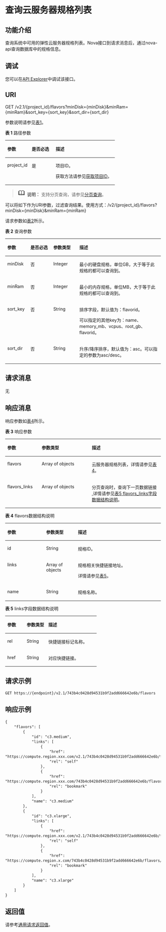 # 查询云服务器规格列表<a name="ecs_03_0701"></a>

## 功能介绍<a name="zh-cn_topic_0057973030_section20360452"></a>

查询系统中可用的弹性云服务器规格列表。Nova接口到请求消息后，通过nova-api查询数据库中的规格信息。

## 调试<a name="section926243314015"></a>

您可以在[API Explorer](https://apiexplorer.developer.huaweicloud.com/apiexplorer/doc?product=ECS&api=NovaListFlavors)中调试该接口。

## URI<a name="zh-cn_topic_0057973030_section49026344"></a>

GET /v2.1/\{project\_id\}/flavors?minDisk=\{minDisk\}&minRam=\{minRam\}&sort\_key=\{sort\_key\}&sort\_dir=\{sort\_dir\}

参数说明请参见[表1](#zh-cn_topic_0057973030_table32475667)。

**表 1**  路径参数

<a name="zh-cn_topic_0057973030_table32475667"></a>
<table><thead align="left"><tr id="zh-cn_topic_0057973030_row44937496"><th class="cellrowborder" valign="top" width="22.24%" id="mcps1.2.4.1.1"><p id="p5187119"><a name="p5187119"></a><a name="p5187119"></a>参数</p>
</th>
<th class="cellrowborder" valign="top" width="21.87%" id="mcps1.2.4.1.2"><p id="p17503500"><a name="p17503500"></a><a name="p17503500"></a>是否必选</p>
</th>
<th class="cellrowborder" valign="top" width="55.88999999999999%" id="mcps1.2.4.1.3"><p id="p8497414"><a name="p8497414"></a><a name="p8497414"></a>描述</p>
</th>
</tr>
</thead>
<tbody><tr id="zh-cn_topic_0057973030_row1664874"><td class="cellrowborder" valign="top" width="22.24%" headers="mcps1.2.4.1.1 "><p id="zh-cn_topic_0057973030_p637140"><a name="zh-cn_topic_0057973030_p637140"></a><a name="zh-cn_topic_0057973030_p637140"></a>project_id</p>
</td>
<td class="cellrowborder" valign="top" width="21.87%" headers="mcps1.2.4.1.2 "><p id="zh-cn_topic_0057973030_p51608407"><a name="zh-cn_topic_0057973030_p51608407"></a><a name="zh-cn_topic_0057973030_p51608407"></a>是</p>
</td>
<td class="cellrowborder" valign="top" width="55.88999999999999%" headers="mcps1.2.4.1.3 "><p id="p37593705"><a name="p37593705"></a><a name="p37593705"></a>项目ID。</p>
<p id="p1180512217438"><a name="p1180512217438"></a><a name="p1180512217438"></a>获取方法请参见<a href="获取项目ID.md">获取项目ID</a>。</p>
</td>
</tr>
</tbody>
</table>

>![](public_sys-resources/icon-note.gif) **说明：** 
>支持分页查询，请参见[分页查询](分页查询.md)。

可以将如下作为URI参数，过滤查询结果。使用方式：/v2/\{project\_id\}/flavors?minDisk=\{minDisk\}&minRam=\{minRam\}

请求参数如[表2](#zh-cn_topic_0057973030_table714692)所示。

**表 2**  查询参数

<a name="zh-cn_topic_0057973030_table714692"></a>
<table><thead align="left"><tr id="zh-cn_topic_0057973030_row26530596"><th class="cellrowborder" valign="top" width="14.85%" id="mcps1.2.5.1.1"><p id="zh-cn_topic_0057973030_p1494644"><a name="zh-cn_topic_0057973030_p1494644"></a><a name="zh-cn_topic_0057973030_p1494644"></a>参数</p>
</th>
<th class="cellrowborder" valign="top" width="14.69%" id="mcps1.2.5.1.2"><p id="p07066410411"><a name="p07066410411"></a><a name="p07066410411"></a>是否必选</p>
</th>
<th class="cellrowborder" valign="top" width="16.76%" id="mcps1.2.5.1.3"><p id="zh-cn_topic_0057973030_p53957349"><a name="zh-cn_topic_0057973030_p53957349"></a><a name="zh-cn_topic_0057973030_p53957349"></a>参数类型</p>
</th>
<th class="cellrowborder" valign="top" width="53.7%" id="mcps1.2.5.1.4"><p id="zh-cn_topic_0057973030_p14912584"><a name="zh-cn_topic_0057973030_p14912584"></a><a name="zh-cn_topic_0057973030_p14912584"></a>描述</p>
</th>
</tr>
</thead>
<tbody><tr id="zh-cn_topic_0057973030_row67068683"><td class="cellrowborder" valign="top" width="14.85%" headers="mcps1.2.5.1.1 "><p id="zh-cn_topic_0057973030_p63854222"><a name="zh-cn_topic_0057973030_p63854222"></a><a name="zh-cn_topic_0057973030_p63854222"></a>minDisk</p>
</td>
<td class="cellrowborder" valign="top" width="14.69%" headers="mcps1.2.5.1.2 "><p id="p2070684134111"><a name="p2070684134111"></a><a name="p2070684134111"></a>否</p>
</td>
<td class="cellrowborder" valign="top" width="16.76%" headers="mcps1.2.5.1.3 "><p id="zh-cn_topic_0057973030_p4809465"><a name="zh-cn_topic_0057973030_p4809465"></a><a name="zh-cn_topic_0057973030_p4809465"></a>Integer</p>
</td>
<td class="cellrowborder" valign="top" width="53.7%" headers="mcps1.2.5.1.4 "><p id="zh-cn_topic_0057973030_p13737385"><a name="zh-cn_topic_0057973030_p13737385"></a><a name="zh-cn_topic_0057973030_p13737385"></a>最小的硬盘规格，单位GB，大于等于此规格的都可以查询到。</p>
</td>
</tr>
<tr id="zh-cn_topic_0057973030_row56527608"><td class="cellrowborder" valign="top" width="14.85%" headers="mcps1.2.5.1.1 "><p id="zh-cn_topic_0057973030_p15333556"><a name="zh-cn_topic_0057973030_p15333556"></a><a name="zh-cn_topic_0057973030_p15333556"></a>minRam</p>
</td>
<td class="cellrowborder" valign="top" width="14.69%" headers="mcps1.2.5.1.2 "><p id="p197071941144111"><a name="p197071941144111"></a><a name="p197071941144111"></a>否</p>
</td>
<td class="cellrowborder" valign="top" width="16.76%" headers="mcps1.2.5.1.3 "><p id="zh-cn_topic_0057973030_p34058557"><a name="zh-cn_topic_0057973030_p34058557"></a><a name="zh-cn_topic_0057973030_p34058557"></a>Integer</p>
</td>
<td class="cellrowborder" valign="top" width="53.7%" headers="mcps1.2.5.1.4 "><p id="zh-cn_topic_0057973030_p52787924"><a name="zh-cn_topic_0057973030_p52787924"></a><a name="zh-cn_topic_0057973030_p52787924"></a>最小的内存规格，单位MB，大于等于此规格的都可以查询到。</p>
</td>
</tr>
<tr id="zh-cn_topic_0057973030_row35021432"><td class="cellrowborder" valign="top" width="14.85%" headers="mcps1.2.5.1.1 "><p id="zh-cn_topic_0057973030_p18163716"><a name="zh-cn_topic_0057973030_p18163716"></a><a name="zh-cn_topic_0057973030_p18163716"></a>sort_key</p>
</td>
<td class="cellrowborder" valign="top" width="14.69%" headers="mcps1.2.5.1.2 "><p id="p157074413412"><a name="p157074413412"></a><a name="p157074413412"></a>否</p>
</td>
<td class="cellrowborder" valign="top" width="16.76%" headers="mcps1.2.5.1.3 "><p id="zh-cn_topic_0057973030_p61974917"><a name="zh-cn_topic_0057973030_p61974917"></a><a name="zh-cn_topic_0057973030_p61974917"></a>String</p>
</td>
<td class="cellrowborder" valign="top" width="53.7%" headers="mcps1.2.5.1.4 "><p id="p1085012527405"><a name="p1085012527405"></a><a name="p1085012527405"></a>排序字段，默认值为：flavorid。</p>
<p id="zh-cn_topic_0057973030_p4829829"><a name="zh-cn_topic_0057973030_p4829829"></a><a name="zh-cn_topic_0057973030_p4829829"></a>可以指定的其他key为：name、 memory_mb、vcpus、root_gb、flavorid。</p>
</td>
</tr>
<tr id="zh-cn_topic_0057973030_row43468468"><td class="cellrowborder" valign="top" width="14.85%" headers="mcps1.2.5.1.1 "><p id="zh-cn_topic_0057973030_p31284983"><a name="zh-cn_topic_0057973030_p31284983"></a><a name="zh-cn_topic_0057973030_p31284983"></a>sort_dir</p>
</td>
<td class="cellrowborder" valign="top" width="14.69%" headers="mcps1.2.5.1.2 "><p id="p1270710419411"><a name="p1270710419411"></a><a name="p1270710419411"></a>否</p>
</td>
<td class="cellrowborder" valign="top" width="16.76%" headers="mcps1.2.5.1.3 "><p id="zh-cn_topic_0057973030_p51055732"><a name="zh-cn_topic_0057973030_p51055732"></a><a name="zh-cn_topic_0057973030_p51055732"></a>String</p>
</td>
<td class="cellrowborder" valign="top" width="53.7%" headers="mcps1.2.5.1.4 "><p id="zh-cn_topic_0057973030_p36319798"><a name="zh-cn_topic_0057973030_p36319798"></a><a name="zh-cn_topic_0057973030_p36319798"></a>升序/降序排序，默认值为：asc。可以指定的参数为asc/desc。</p>
</td>
</tr>
</tbody>
</table>

## 请求消息<a name="section16555112313153"></a>

无

## 响应消息<a name="zh-cn_topic_0057973030_section9063995"></a>

响应参数如[表4](#zh-cn_topic_0057973030_table56222540)所示。

**表 3**  响应参数

<a name="table23477058"></a>
<table><thead align="left"><tr id="row2792905"><th class="cellrowborder" valign="top" width="22.052205220522055%" id="mcps1.2.4.1.1"><p id="p14248253101715"><a name="p14248253101715"></a><a name="p14248253101715"></a>参数</p>
</th>
<th class="cellrowborder" valign="top" width="32.20322032203221%" id="mcps1.2.4.1.2"><p id="p224810537176"><a name="p224810537176"></a><a name="p224810537176"></a>参数类型</p>
</th>
<th class="cellrowborder" valign="top" width="45.744574457445744%" id="mcps1.2.4.1.3"><p id="p17248653121717"><a name="p17248653121717"></a><a name="p17248653121717"></a>描述</p>
</th>
</tr>
</thead>
<tbody><tr id="row9994955"><td class="cellrowborder" valign="top" width="22.052205220522055%" headers="mcps1.2.4.1.1 "><p id="p4284989"><a name="p4284989"></a><a name="p4284989"></a>flavors</p>
</td>
<td class="cellrowborder" valign="top" width="32.20322032203221%" headers="mcps1.2.4.1.2 "><p id="p62312200"><a name="p62312200"></a><a name="p62312200"></a>Array of objects</p>
</td>
<td class="cellrowborder" valign="top" width="45.744574457445744%" headers="mcps1.2.4.1.3 "><p id="p127029403320"><a name="p127029403320"></a><a name="p127029403320"></a>云服务器规格列表，详情请参见<a href="#zh-cn_topic_0057973030_table56222540">表4</a>。</p>
</td>
</tr>
<tr id="row19878185610436"><td class="cellrowborder" valign="top" width="22.052205220522055%" headers="mcps1.2.4.1.1 "><p id="p187945610434"><a name="p187945610434"></a><a name="p187945610434"></a>flavors_links</p>
</td>
<td class="cellrowborder" valign="top" width="32.20322032203221%" headers="mcps1.2.4.1.2 "><p id="p0953191316483"><a name="p0953191316483"></a><a name="p0953191316483"></a>Array of objects</p>
</td>
<td class="cellrowborder" valign="top" width="45.744574457445744%" headers="mcps1.2.4.1.3 "><p id="p5483191813483"><a name="p5483191813483"></a><a name="p5483191813483"></a>分页查询时，查询下一页数据链接 ,详情请参见<a href="#zh-cn_topic_0057973030_table15913898194628">表5 flavors_links字段数据结构说明</a>。</p>
</td>
</tr>
</tbody>
</table>

**表 4**  flavors数据结构说明

<a name="zh-cn_topic_0057973030_table56222540"></a>
<table><thead align="left"><tr id="zh-cn_topic_0057973030_row14829771"><th class="cellrowborder" valign="top" width="24.95750424957504%" id="mcps1.2.4.1.1"><p id="p110452114597"><a name="p110452114597"></a><a name="p110452114597"></a>参数</p>
</th>
<th class="cellrowborder" valign="top" width="20.3979602039796%" id="mcps1.2.4.1.2"><p id="p71044217595"><a name="p71044217595"></a><a name="p71044217595"></a>参数类型</p>
</th>
<th class="cellrowborder" valign="top" width="54.64453554644535%" id="mcps1.2.4.1.3"><p id="p15104102175910"><a name="p15104102175910"></a><a name="p15104102175910"></a>描述</p>
</th>
</tr>
</thead>
<tbody><tr id="zh-cn_topic_0057973030_row37642492"><td class="cellrowborder" valign="top" width="24.95750424957504%" headers="mcps1.2.4.1.1 "><p id="zh-cn_topic_0057973030_p29143010"><a name="zh-cn_topic_0057973030_p29143010"></a><a name="zh-cn_topic_0057973030_p29143010"></a>id</p>
</td>
<td class="cellrowborder" valign="top" width="20.3979602039796%" headers="mcps1.2.4.1.2 "><p id="zh-cn_topic_0057973030_p11773580"><a name="zh-cn_topic_0057973030_p11773580"></a><a name="zh-cn_topic_0057973030_p11773580"></a>String</p>
</td>
<td class="cellrowborder" valign="top" width="54.64453554644535%" headers="mcps1.2.4.1.3 "><p id="zh-cn_topic_0057973030_p4157774"><a name="zh-cn_topic_0057973030_p4157774"></a><a name="zh-cn_topic_0057973030_p4157774"></a>规格ID。</p>
</td>
</tr>
<tr id="zh-cn_topic_0057973030_row37419966"><td class="cellrowborder" valign="top" width="24.95750424957504%" headers="mcps1.2.4.1.1 "><p id="zh-cn_topic_0057973030_p11118435"><a name="zh-cn_topic_0057973030_p11118435"></a><a name="zh-cn_topic_0057973030_p11118435"></a>links</p>
</td>
<td class="cellrowborder" valign="top" width="20.3979602039796%" headers="mcps1.2.4.1.2 "><p id="zh-cn_topic_0057973030_p28178065"><a name="zh-cn_topic_0057973030_p28178065"></a><a name="zh-cn_topic_0057973030_p28178065"></a>Array of objects</p>
</td>
<td class="cellrowborder" valign="top" width="54.64453554644535%" headers="mcps1.2.4.1.3 "><p id="zh-cn_topic_0057973030_p58474149"><a name="zh-cn_topic_0057973030_p58474149"></a><a name="zh-cn_topic_0057973030_p58474149"></a>规格相关快捷链接地址。</p>
<p id="zh-cn_topic_0057973030_p191091358102214"><a name="zh-cn_topic_0057973030_p191091358102214"></a><a name="zh-cn_topic_0057973030_p191091358102214"></a>详情请参见<a href="#zh-cn_topic_0057973030_table15913898194628">表5</a>。</p>
</td>
</tr>
<tr id="zh-cn_topic_0057973030_row56505297"><td class="cellrowborder" valign="top" width="24.95750424957504%" headers="mcps1.2.4.1.1 "><p id="zh-cn_topic_0057973030_p13526335"><a name="zh-cn_topic_0057973030_p13526335"></a><a name="zh-cn_topic_0057973030_p13526335"></a>name</p>
</td>
<td class="cellrowborder" valign="top" width="20.3979602039796%" headers="mcps1.2.4.1.2 "><p id="zh-cn_topic_0057973030_p21891354"><a name="zh-cn_topic_0057973030_p21891354"></a><a name="zh-cn_topic_0057973030_p21891354"></a>String</p>
</td>
<td class="cellrowborder" valign="top" width="54.64453554644535%" headers="mcps1.2.4.1.3 "><p id="zh-cn_topic_0057973030_p16205877"><a name="zh-cn_topic_0057973030_p16205877"></a><a name="zh-cn_topic_0057973030_p16205877"></a>规格名称。</p>
</td>
</tr>
</tbody>
</table>

**表 5**  links字段数据结构说明

<a name="zh-cn_topic_0057973030_table15913898194628"></a>
<table><thead align="left"><tr id="zh-cn_topic_0057973030_row37608132194628"><th class="cellrowborder" valign="top" width="21.18%" id="mcps1.2.4.1.1"><p id="p4900154420113"><a name="p4900154420113"></a><a name="p4900154420113"></a>参数</p>
</th>
<th class="cellrowborder" valign="top" width="23.62%" id="mcps1.2.4.1.2"><p id="p29006449111"><a name="p29006449111"></a><a name="p29006449111"></a>参数类型</p>
</th>
<th class="cellrowborder" valign="top" width="55.2%" id="mcps1.2.4.1.3"><p id="p139153449113"><a name="p139153449113"></a><a name="p139153449113"></a>描述</p>
</th>
</tr>
</thead>
<tbody><tr id="zh-cn_topic_0057973030_row17692319194628"><td class="cellrowborder" valign="top" width="21.18%" headers="mcps1.2.4.1.1 "><p id="zh-cn_topic_0057973030_p23791739194628"><a name="zh-cn_topic_0057973030_p23791739194628"></a><a name="zh-cn_topic_0057973030_p23791739194628"></a>rel</p>
</td>
<td class="cellrowborder" valign="top" width="23.62%" headers="mcps1.2.4.1.2 "><p id="zh-cn_topic_0057973030_p48082703194628"><a name="zh-cn_topic_0057973030_p48082703194628"></a><a name="zh-cn_topic_0057973030_p48082703194628"></a>String</p>
</td>
<td class="cellrowborder" valign="top" width="55.2%" headers="mcps1.2.4.1.3 "><p id="zh-cn_topic_0057973030_p2384900194628"><a name="zh-cn_topic_0057973030_p2384900194628"></a><a name="zh-cn_topic_0057973030_p2384900194628"></a>快捷链接标记名称。</p>
</td>
</tr>
<tr id="zh-cn_topic_0057973030_row21464106194628"><td class="cellrowborder" valign="top" width="21.18%" headers="mcps1.2.4.1.1 "><p id="zh-cn_topic_0057973030_p60871059194628"><a name="zh-cn_topic_0057973030_p60871059194628"></a><a name="zh-cn_topic_0057973030_p60871059194628"></a>href</p>
</td>
<td class="cellrowborder" valign="top" width="23.62%" headers="mcps1.2.4.1.2 "><p id="zh-cn_topic_0057973030_p31608752194628"><a name="zh-cn_topic_0057973030_p31608752194628"></a><a name="zh-cn_topic_0057973030_p31608752194628"></a>String</p>
</td>
<td class="cellrowborder" valign="top" width="55.2%" headers="mcps1.2.4.1.3 "><p id="zh-cn_topic_0057973030_p10172138194628"><a name="zh-cn_topic_0057973030_p10172138194628"></a><a name="zh-cn_topic_0057973030_p10172138194628"></a>对应快捷链接。</p>
</td>
</tr>
</tbody>
</table>

## 请求示例<a name="zh-cn_topic_0057973030_section14467097"></a>

```
GET https://{endpoint}/v2.1/743b4c0428d94531b9f2add666642e6b/flavors
```

## 响应示例<a name="section945413916318"></a>

```
{
    "flavors": [
        {
            "id": "c3.medium",
            "links": [
                {
                    "href": "https://compute.region.xxx.com/v2.1/743b4c0428d94531b9f2add666642e6b/flavors/c3.medium",
                    "rel": "self"
                },
                {
                    "href": "https://compute.region.xxx.com/743b4c0428d94531b9f2add666642e6b/flavors/c3.medium",
                    "rel": "bookmark"
                }
            ],
            "name": "c3.medium"
        },
        {
            "id": "c3.xlarge",
            "links": [
                {
                    "href": "https://compute.region.xxx.com/v2.1/743b4c0428d94531b9f2add666642e6b/flavors/c3.xlarge",
                    "rel": "self"
                },
                {
                    "href": "https://compute.region.x.com/743b4c0428d94531b9f2add666642e6b/flavors/c3.xlarge",
                    "rel": "bookmark"
                }
            ],
            "name": "c3.xlarge"
        }
    ]
}     
```

## 返回值<a name="zh-cn_topic_0057973030_ecs_03_0202_section22960139"></a>

请参考[通用请求返回值](通用请求返回值.md)。

